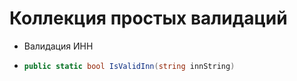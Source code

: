 # Коллекция простых валидаций
- Валидация ИНН
- ```csharp
  public static bool IsValidInn(string innString)
```
